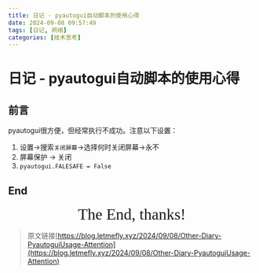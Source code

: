 ```yaml
---
title: 日记 - pyautogui自动脚本的使用心得
date: 2024-09-08 09:57:49
tags: [日记, 网络]
categories: [技术思考]
---
```


# 日记 - pyautogui自动脚本的使用心得

## 前言

pyautogui很方便，但经常执行不成功。注意以下设置：

1. 设置->搜索`关闭屏幕`->选择何时关闭屏幕->永不
2. 屏幕保护 -> 关闭
3. `pyautogui.FALESAFE = False`

## End

<center><font size="6px" face="Ink Free">The End, thanks!</font></center>

> 原文链接[https://blog.letmefly.xyz/2024/09/08/Other-Diary-PyautoguiUsage-Attention](https://blog.letmefly.xyz/2024/09/08/Other-Diary-PyautoguiUsage-Attention)
